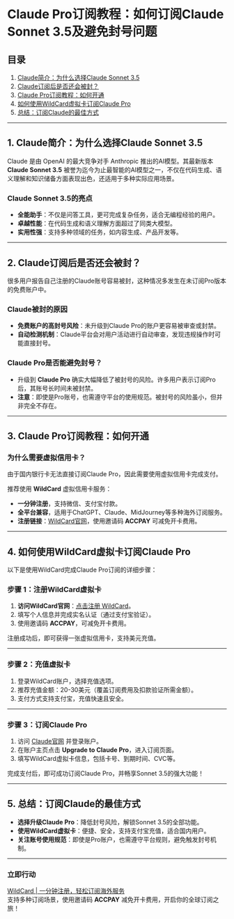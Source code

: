 # Claude Pro订阅教程：如何订阅Claude Sonnet 3.5及避免封号问题

## 目录

1. [Claude简介：为什么选择Claude Sonnet 3.5](#1-claude简介为什么选择claude-sonnet-35)  
2. [Claude订阅后是否还会被封？](#2-claude订阅后是否还会被封)  
3. [Claude Pro订阅教程：如何开通](#3-claude-pro订阅教程如何开通)  
4. [如何使用WildCard虚拟卡订阅Claude Pro](#4-如何使用wildcard虚拟卡订阅claude-pro)  
5. [总结：订阅Claude的最佳方式](#5-总结订阅claude的最佳方式)  

---

## 1. Claude简介：为什么选择Claude Sonnet 3.5

Claude 是由 OpenAI 的最大竞争对手 Anthropic 推出的AI模型。其最新版本 **Claude Sonnet 3.5** 被誉为迄今为止最智能的AI模型之一，不仅在代码生成、语义理解和知识储备方面表现出色，还适用于多种实际应用场景。

### Claude Sonnet 3.5的亮点

- **全能助手**：不仅是问答工具，更可完成复杂任务，适合无编程经验的用户。
- **卓越性能**：在代码生成和语义理解方面超过了同类大模型。
- **实用性强**：支持多种领域的任务，如内容生成、产品开发等。

---

## 2. Claude订阅后是否还会被封？

很多用户报告自己注册的Claude账号容易被封，这种情况多发生在未订阅Pro版本的免费账户中。

### Claude被封的原因

- **免费账户的高封号风险**：未升级到Claude Pro的账户更容易被审查或封禁。  
- **自动检测机制**：Claude平台会对用户活动进行自动审查，发现违规操作时可能直接封号。

### Claude Pro是否能避免封号？

- 升级到 **Claude Pro** 确实大幅降低了被封号的风险。许多用户表示订阅Pro后，其账号长时间未被封禁。  
- **注意**：即使是Pro账号，也需遵守平台的使用规范。被封号的风险虽小，但并非完全不存在。

---

## 3. Claude Pro订阅教程：如何开通

### 为什么需要虚拟信用卡？

由于国内银行卡无法直接订阅Claude Pro，因此需要使用虚拟信用卡完成支付。

推荐使用 **WildCard** 虚拟信用卡服务：
- **一分钟注册**，支持微信、支付宝付款。
- **全平台兼容**，适用于ChatGPT、Claude、MidJourney等多种海外订阅服务。
- **注册链接**：[WildCard官网](https://bit.ly/bewildcard)，使用邀请码 **ACCPAY** 可减免开卡费用。

---

## 4. 如何使用WildCard虚拟卡订阅Claude Pro

以下是使用WildCard完成Claude Pro订阅的详细步骤：

### 步骤 1：注册WildCard虚拟卡

1. **访问WildCard官网**：[点击注册 WildCard](https://bit.ly/bewildcard)。  
2. 填写个人信息并完成实名认证（通过支付宝验证）。  
3. 使用邀请码 **ACCPAY**，可减免开卡费用。  

注册成功后，即可获得一张虚拟信用卡，支持美元充值。

---

### 步骤 2：充值虚拟卡

1. 登录WildCard账户，选择充值选项。  
2. 推荐充值金额：20-30美元（覆盖订阅费用及扣款验证所需金额）。  
3. 支付方式支持支付宝，充值快速且安全。  

---

### 步骤 3：订阅Claude Pro

1. 访问 [Claude官网](https://claude.ai) 并登录账户。  
2. 在账户主页点击 **Upgrade to Claude Pro**，进入订阅页面。  
3. 填写WildCard虚拟卡信息，包括卡号、到期时间、CVC等。  

完成支付后，即可成功订阅Claude Pro，并畅享Sonnet 3.5的强大功能！

---

## 5. 总结：订阅Claude的最佳方式

- **选择升级Claude Pro**：降低封号风险，解锁Sonnet 3.5的全部功能。  
- **使用WildCard虚拟卡**：便捷、安全，支持支付宝充值，适合国内用户。  
- **关注账号使用规范**：即使是Pro账户，也需遵守平台规则，避免触发封号机制。

---

### 立即行动

[WildCard | 一分钟注册，轻松订阅海外服务](https://bit.ly/bewildcard)  
支持多种订阅场景，使用邀请码 **ACCPAY** 减免开卡费用，开启你的全球订阅之旅！
